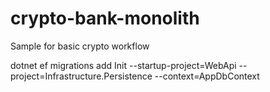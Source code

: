 # crypto-bank-monolith
Sample for basic crypto workflow

dotnet ef migrations add Init --startup-project=WebApi --project=Infrastructure.Persistence --context=AppDbContext
